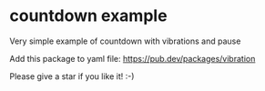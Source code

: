 # countdown example
Very simple example of countdown with vibrations and pause

Add this package to yaml file: https://pub.dev/packages/vibration

Please give a star if you like it! :-)
